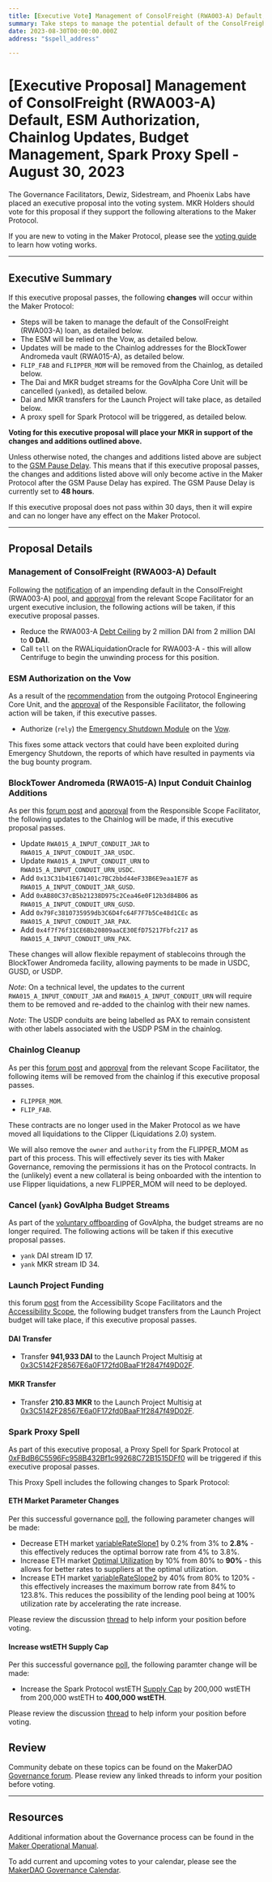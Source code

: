 ```yaml
---
title: [Executive Vote] Management of ConsolFreight (RWA003-A) Default, ESM Authorization, Chainlog Updates, Budget Management, Spark Proxy Spell - August 30, 2023
summary: Take steps to manage the potential default of the ConsolFreight facility, authorize the ESM on the Vow, multiple chainlog updates, cancel GovAlpha's budget streams, Launch Project payments, trigger a Spark proxy spell.
date: 2023-08-30T00:00:00.000Z
address: "$spell_address"

---
```

# [Executive Proposal] Management of ConsolFreight (RWA003-A) Default, ESM Authorization, Chainlog Updates, Budget Management, Spark Proxy Spell - August 30, 2023

The Governance Facilitators, Dewiz, Sidestream, and Phoenix Labs have placed an executive proposal into the voting system. MKR Holders should vote for this proposal if they support the following alterations to the Maker Protocol.

If you are new to voting in the Maker Protocol, please see the [voting guide](https://manual.makerdao.com/governance/voting-in-makerdao/on-chain-governance) to learn how voting works.

---

## Executive Summary

If this executive proposal passes, the following **changes** will occur within the Maker Protocol:
- Steps will be taken to manage the default of the ConsolFreight (RWA003-A) loan, as detailed below.
- The ESM will be relied on the Vow, as detailed below.
- Updates will be made to the Chainlog addresses for the BlockTower Andromeda vault (RWA015-A), as detailed below.
- `FLIP_FAB` and `FLIPPER_MOM` will be removed from the Chainlog, as detailed below.
- The Dai and MKR budget streams for the GovAlpha Core Unit will be cancelled (`yank`ed), as detailed below.
- Dai and MKR transfers for the Launch Project will take place, as detailed below.
- A proxy spell for Spark Protocol will be triggered, as detailed below.

**Voting for this executive proposal will place your MKR in support of the changes and additions outlined above.**

Unless otherwise noted, the changes and additions listed above are subject to the [GSM Pause Delay](https://manual.makerdao.com/parameter-index/core/param-gsm-pause-delay). This means that if this executive proposal passes, the changes and additions listed above will only become active in the Maker Protocol after the GSM Pause Delay has expired. The GSM Pause Delay is currently set to **48 hours**.

If this executive proposal does not pass within 30 days, then it will expire and can no longer have any effect on the Maker Protocol.

---

## Proposal Details

### Management of ConsolFreight (RWA003-A) Default

Following the [notification](https://forum.makerdao.com/t/consolfreight-rwa-003-cf4-drop-default/21745) of an impending default in the ConsolFreight (RWA003-A) pool, and [approval](https://forum.makerdao.com/t/consolfreight-rwa-003-cf4-drop-default/21745/5) from the relevant Scope Facilitator for an urgent executive inclusion, the following actions will be taken, if this executive proposal passes.

* Reduce the RWA003-A [Debt Ceiling](https://manual.makerdao.com/parameter-index/vault-risk/param-debt-ceiling) by 2 million DAI from 2 million DAI to **0 DAI**.
* Call `tell` on the RWALiquidationOracle for RWA003-A - this will allow Centrifuge to begin the unwinding process for this position.

### ESM Authorization on the Vow

As a result of the [recommendation](https://forum.makerdao.com/t/overlooked-vectors-for-post-shutdown-governance-attacks-postmortem/20696) from the outgoing Protocol Engineering Core Unit, and the [approval](https://forum.makerdao.com/t/spell-contents-2023-08-30/21730/5) of the Responsible Facilitator, the following action will be taken, if this executive passes.

* Authorize (`rely`) the [Emergency Shutdown Module](https://docs.makerdao.com/smart-contract-modules/shutdown/emergency-shutdown-module) on the [Vow](https://docs.makerdao.com/smart-contract-modules/system-stabilizer-module/vow-detailed-documentation).

This fixes some attack vectors that could have been exploited during Emergency Shutdown, the reports of which have resulted in payments via the bug bounty program.

### BlockTower Andromeda (RWA015-A) Input Conduit Chainlog Additions

As per this [forum post](https://forum.makerdao.com/t/spell-contents-2023-08-30/21730#blocktower-andromeda-input-conduit-chainlog-updates-2) and [approval](https://forum.makerdao.com/t/spell-contents-2023-08-30/21730/5) from the Responsible Scope Facilitator, the following updates to the Chainlog will be made, if this executive proposal passes.

* Update `RWA015_A_INPUT_CONDUIT_JAR` to `RWA015_A_INPUT_CONDUIT_JAR_USDC`.
* Update `RWA015_A_INPUT_CONDUIT_URN` to `RWA015_A_INPUT_CONDUIT_URN_USDC`.
* Add `0x13C31b41E671401c7BC2bbd44eF33B6E9eaa1E7F` as `RWA015_A_INPUT_CONDUIT_JAR_GUSD`.
* Add `0xAB80C37cB5b21238D975c2Cea46e0F12b3d84B06` as `RWA015_A_INPUT_CONDUIT_URN_GUSD`.
* Add `0x79Fc3810735959db3C6D4fc64F7F7b5Ce48d1CEc` as `RWA015_A_INPUT_CONDUIT_JAR_PAX`.
* Add `0x4f7f76f31CE6Bb20809aaCE30EfD75217Fbfc217` as `RWA015_A_INPUT_CONDUIT_URN_PAX`.

These changes will allow flexible repayment of stablecoins through the BlockTower Andromeda facility, allowing payments to be made in USDC, GUSD, or USDP.

*Note*: On a technical level, the updates to the current `RWA015_A_INPUT_CONDUIT_JAR` and `RWA015_A_INPUT_CONDUIT_URN` will require them to be removed and re-added to the chainlog with their new names.

*Note*: The USDP conduits are being labelled as PAX to remain consistent with other labels associated with the USDP PSM in the chainlog.

### Chainlog Cleanup

As per this [forum post](https://forum.makerdao.com/t/spell-contents-2023-08-30/21730#flipper-chainlog-cleanup-3) and [approval](https://forum.makerdao.com/t/spell-contents-2023-08-30/21730/5) from the relevant Scope Facilitator, the following items will be removed from the chainlog if this executive proposal passes.

* `FLIPPER_MOM`.
* `FLIP_FAB`.

These contracts are no longer used in the Maker Protocol as we have moved all liquidations to the Clipper (Liquidations 2.0) system.

We will also remove the `owner` and `authority` from the FLIPPER_MOM as part of this process. This will effectively sever its ties with Maker Governance, removing the permissions it has on the Protocol contracts. In the (unlikely) event a new collateral is being onboarded with the intention to use Flipper liquidations, a new FLIPPER_MOM will need to be deployed.

### Cancel (`yank`) GovAlpha Budget Streams

As part of the [voluntary offboarding](https://forum.makerdao.com/t/advance-notice-of-govalpha-offboarding/21281) of GovAlpha, the budget streams are no longer required. The following actions will be taken if this executive proposal passes.

* `yank` DAI stream ID 17.
* `yank` MKR stream ID 34.

### Launch Project Funding

this forum [post](https://forum.makerdao.com/t/utilization-of-the-launch-project-under-the-accessibility-scope/21468/4) from the Accessibility Scope Facilitators and the [Accessibility Scope](https://mips.makerdao.com/mips/details/MIP108#9-1-launch-project-budget), the following budget transfers from the Launch Project budget will take place, if this executive proposal passes.

#### DAI Transfer

* Transfer **941,933 DAI** to the Launch Project Multisig at [0x3C5142F28567E6a0F172fd0BaaF1f2847f49D02F](https://etherscan.io/address/0x3C5142F28567E6a0F172fd0BaaF1f2847f49D02F).

#### MKR Transfer

* Transfer **210.83 MKR** to the Launch Project Multisig at [0x3C5142F28567E6a0F172fd0BaaF1f2847f49D02F](https://etherscan.io/address/0x3C5142F28567E6a0F172fd0BaaF1f2847f49D02F).

### Spark Proxy Spell

As part of this executive proposal, a Proxy Spell for Spark Protocol at [0xFBdB6C5596Fc958B432Bf1c99268C72B1515DFf0](https://etherscan.io/address/0xFBdB6C5596Fc958B432Bf1c99268C72B1515DFf0) will be triggered if this executive proposal passes.

This Proxy Spell includes the following changes to Spark Protocol:

#### ETH Market Parameter Changes

Per this successful governance [poll](https://vote.makerdao.com/polling/QmULJKwK), the following parameter changes will be made:

* Decrease ETH market [variableRateSlope1](https://docs.aave.com/risk/liquidity-risk/borrow-interest-rate#variable-interest-rate-model-parameters) by 0.2% from 3% to **2.8%** - this effectively reduces the optimal borrow rate from 4% to 3.8%.
* Increase ETH market [Optimal Utilization](https://docs.aave.com/risk/liquidity-risk/borrow-interest-rate#interest-rate-model) by 10% from 80% to **90%** - this allows for better rates to suppliers at the optimal utilization.
* Increase ETH market [variableRateSlope2](https://docs.aave.com/risk/liquidity-risk/borrow-interest-rate#variable-interest-rate-model-parameters) by 40% from 80% to 120% - this effectively increases the maximum borrow rate from 84% to 123.8%. This reduces the possibility of the lending pool being at 100% utilization rate by accelerating the rate increase.

Please review the discussion [thread](https://forum.makerdao.com/t/phoenix-labs-proposed-changes-for-spark-for-next-upcoming-spell/21685) to help inform your position before voting.

#### Increase wstETH Supply Cap

Per this successful governance [poll](https://vote.makerdao.com/polling/QmbMR8PU), the following paramter change will be made:

* Increase the Spark Protocol wstETH [Supply Cap](https://docs.sparkprotocol.io/developers/features/supply-borrow-caps#supply-caps) by 200,000 wstETH from 200,000 wstETH to **400,000 wstETH**.

Please review the discussion [thread](https://forum.makerdao.com/t/phoenix-labs-proposed-changes-for-spark-for-next-upcoming-spell/21685) to help inform your position before voting.

## Review

Community debate on these topics can be found on the MakerDAO [Governance forum](https://forum.makerdao.com/). Please review any linked threads to inform your position before voting.

---

## Resources

Additional information about the Governance process can be found in the [Maker Operational Manual](https://manual.makerdao.com).

To add current and upcoming votes to your calendar, please see the [MakerDAO Governance Calendar](https://manual.makerdao.com/makerdao/calendars/governance-calendar).
